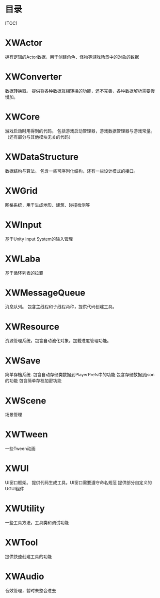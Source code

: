 # 目录
[TOC]
# XWActor
拥有逻辑的Actor数据，用于创建角色、怪物等游戏场景中的对象的数据
# XWConverter
数据转换器。
提供将各种数据互相转换的功能，还不完善，各种数据解析需要慢慢加。
# XWCore
游戏启动时用得到的代码。
包括游戏启动管理器，游戏数据管理器与游戏常量。（还有部分与其他模块无关的代码）
# XWDataStructure
数据结构与算法。
包含一些可序列化结构，还有一些设计模式的接口。
# XWGrid
网格系统，用于生成地形、建筑、碰撞检测等
# XWInput
基于Unity Input System的输入管理
# XWLaba
基于循环列表的拉霸
# XWMessageQueue
消息队列。
包含主线程和子线程两种，提供代码创建工具。
# XWResource
资源管理系统，包含自动池化对象，加载进度管理功能。
# XWSave
简单存档系统.
包含自动存储类数据到PlayerPrefs中的功能
包含存储数据到json的功能
包含简单存档加密功能
# XWScene
场景管理
# XWTween
一些Tween动画
# XWUI
UI窗口框架。
提供代码生成工具，UI窗口需要遵守命名规范
提供部分自定义的UGUI组件
# XWUtility
一些工具方法，工具类和调试功能
# XWTool
提供快速创建工具的功能
# XWAudio
音效管理，暂时未整合进去
